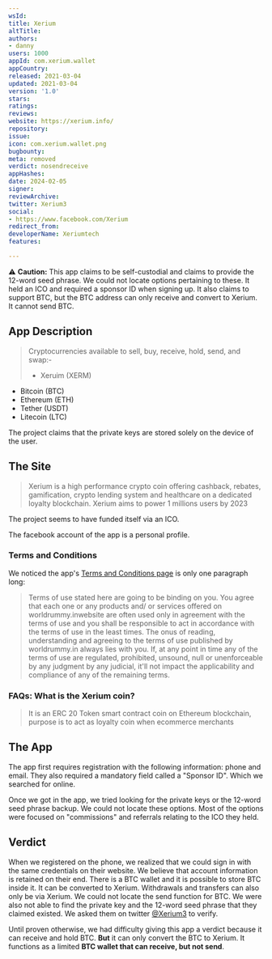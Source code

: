 ```yaml
---
wsId: 
title: Xerium
altTitle: 
authors:
- danny
users: 1000
appId: com.xerium.wallet
appCountry: 
released: 2021-03-04
updated: 2021-03-04
version: '1.0'
stars: 
ratings: 
reviews: 
website: https://xerium.info/
repository: 
issue: 
icon: com.xerium.wallet.png
bugbounty: 
meta: removed
verdict: nosendreceive
appHashes: 
date: 2024-02-05
signer: 
reviewArchive: 
twitter: Xerium3
social:
- https://www.facebook.com/Xerium
redirect_from: 
developerName: Xeriumtech
features: 

---
```


⚠️ **Caution:** This app claims to be self-custodial and claims to provide the 12-word seed phrase. We could not locate options pertaining to these. It held an ICO and required a sponsor ID when signing up. It also claims to support BTC, but the BTC address can only receive and convert to Xerium. It cannot send BTC.

## App Description

> Cryptocurrencies available to sell, buy, receive, hold, send, and swap:-
>
> - Xeruim (XERM)
- Bitcoin (BTC)
- Ethereum (ETH)
- Tether (USDT)
- Litecoin (LTC)

The project claims that the private keys are stored solely on the device of the user.

## The Site

> Xerium is a high performance crypto coin offering cashback, rebates, gamification, crypto lending system and healthcare on a dedicated loyalty blockchain. Xerium aims to power 1 millions users by 2023

The project seems to have funded itself via an ICO.

The facebook account of the app is a personal profile.

### Terms and Conditions

We noticed the app's [Terms and Conditions page](https://xerium.info/terms_condition) is only one paragraph long:

> Terms of use stated here are going to be binding on you. You agree that each one or any products and/ or services offered on worldrummy.inwebsite are often used only in agreement with the terms of use and you shall be responsible to act in accordance with the terms of use in the least times. The onus of reading, understanding and agreeing to the terms of use published by worldrummy.in always lies with you. If, at any point in time any of the terms of use are regulated, prohibited, unsound, null or unenforceable by any judgment by any judicial, it'll not impact the applicability and compliance of any of the remaining terms.

### FAQs: What is the Xerium coin?

> It is an ERC 20 Token smart contract coin on Ethereum blockchain, purpose is to act as loyalty coin when ecommerce merchants

## The App

The app first requires registration with the following information: phone and email. They also required a mandatory field called a "Sponsor ID". Which we searched for online.

Once we got in the app, we tried looking for the private keys or the 12-word seed phrase backup. We could not locate these options. Most of the options were focused on "commissions" and referrals relating to the ICO they held.

## Verdict

When we registered on the phone, we realized that we could sign in with the same credentials on their website. We believe that account information is retained on their end. There is a BTC wallet and it is possible to store BTC inside it. It can be converted to Xerium. Withdrawals and transfers can also only be via Xerium. We could not locate the send function for BTC. We were also not able to find the private key and the 12-word seed phrase that they claimed existed. We asked them on twitter [@Xerium3](https://twitter.com/BitcoinWalletz/status/1457980962420101120) to verify.

Until proven otherwise, we had difficulty giving this app a verdict because it can receive and hold BTC. **But** it can only convert the BTC to Xerium. It functions as a limited **BTC wallet that can receive, but not send**.
